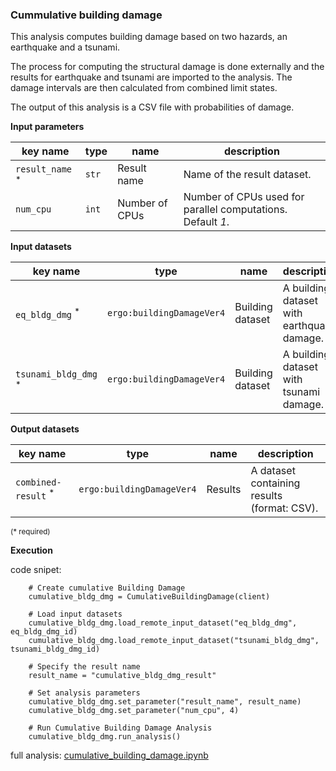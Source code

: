 ### Cummulative building damage

This analysis computes building damage based on two hazards, an earthquake and a tsunami.

The process for computing the structural damage is done externally and the results for earthquake and tsunami
are imported to the analysis. The damage intervals are then calculated from combined limit states.

The output of this analysis is a CSV file with probabilities of damage.

**Input parameters**

key name | type | name | description
--- | --- | --- | ---
`result_name` <sup>*</sup> | `str` | Result name | Name of the result dataset.
`num_cpu` | `int` | Number of CPUs | Number of CPUs used for parallel computations. <br>Default *1*.

**Input datasets**

key name | type | name | description
--- | --- | --- | ---
`eq_bldg_dmg` <sup>*</sup> | `ergo:buildingDamageVer4` | Building dataset | A building dataset with earthquake damage.
`tsunami_bldg_dmg` <sup>*</sup> | `ergo:buildingDamageVer4` | Building dataset | A building dataset with tsunami damage.

**Output datasets**

key name | type | name | description
--- | --- | --- | ---
`combined-result` <sup>*</sup> | `ergo:buildingDamageVer4` | Results | A dataset containing results <br>(format: CSV).

<small>(* required)</small>

**Execution**

code snipet:

```
    # Create cumulative Building Damage
    cumulative_bldg_dmg = CumulativeBuildingDamage(client)

    # Load input datasets
    cumulative_bldg_dmg.load_remote_input_dataset("eq_bldg_dmg", eq_bldg_dmg_id)
    cumulative_bldg_dmg.load_remote_input_dataset("tsunami_bldg_dmg", tsunami_bldg_dmg_id)

    # Specify the result name
    result_name = "cumulative_bldg_dmg_result"

    # Set analysis parameters
    cumulative_bldg_dmg.set_parameter("result_name", result_name)
    cumulative_bldg_dmg.set_parameter("num_cpu", 4)

    # Run Cumulative Building Damage Analysis
    cumulative_bldg_dmg.run_analysis()
```

full analysis: [cumulative_building_damage.ipynb](https://github.com/IN-CORE/incore-docs/blob/master/notebooks/cumulative_building_damage.ipynb)